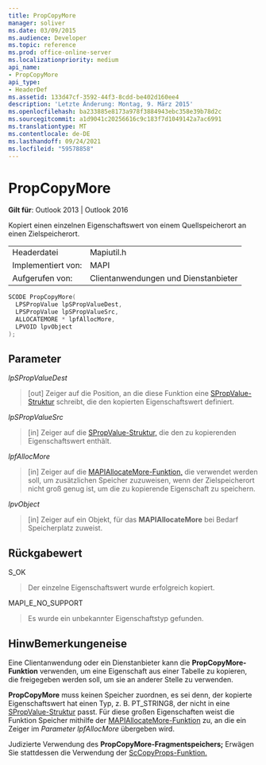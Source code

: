 ```yaml
---
title: PropCopyMore
manager: soliver
ms.date: 03/09/2015
ms.audience: Developer
ms.topic: reference
ms.prod: office-online-server
ms.localizationpriority: medium
api_name:
- PropCopyMore
api_type:
- HeaderDef
ms.assetid: 133d47cf-3592-44f3-8cdd-be402d160ee4
description: 'Letzte Änderung: Montag, 9. März 2015'
ms.openlocfilehash: ba233885e8173a978f3884943ebc358e39b78d2c
ms.sourcegitcommit: a1d9041c20256616c9c183f7d1049142a7ac6991
ms.translationtype: MT
ms.contentlocale: de-DE
ms.lasthandoff: 09/24/2021
ms.locfileid: "59578858"
---
```

# <a name="propcopymore"></a>PropCopyMore

  
  
**Gilt für**: Outlook 2013 | Outlook 2016 
  
Kopiert einen einzelnen Eigenschaftswert von einem Quellspeicherort an einen Zielspeicherort. 
  
|||
|:-----|:-----|
|Headerdatei  <br/> |Mapiutil.h  <br/> |
|Implementiert von:  <br/> |MAPI  <br/> |
|Aufgerufen von:  <br/> |Clientanwendungen und Dienstanbieter  <br/> |
   
```cpp
SCODE PropCopyMore(
  LPSPropValue lpSPropValueDest,
  LPSPropValue lpSPropValueSrc,
  ALLOCATEMORE * lpfAllocMore,
  LPVOID lpvObject
);
```

## <a name="parameters"></a>Parameter

 _lpSPropValueDest_
  
> [out] Zeiger auf die Position, an die diese Funktion eine [SPropValue-Struktur](spropvalue.md) schreibt, die den kopierten Eigenschaftswert definiert. 
    
 _lpSPropValueSrc_
  
> [in] Zeiger auf die [SPropValue-Struktur,](spropvalue.md) die den zu kopierenden Eigenschaftswert enthält. 
    
 _lpfAllocMore_
  
> [in] Zeiger auf die [MAPIAllocateMore-Funktion,](mapiallocatemore.md) die verwendet werden soll, um zusätzlichen Speicher zuzuweisen, wenn der Zielspeicherort nicht groß genug ist, um die zu kopierende Eigenschaft zu speichern. 
    
 _lpvObject_
  
> [in] Zeiger auf ein Objekt, für das **MAPIAllocateMore** bei Bedarf Speicherplatz zuweist. 
    
## <a name="return-value"></a>Rückgabewert

S_OK
  
> Der einzelne Eigenschaftswert wurde erfolgreich kopiert.
    
MAPI_E_NO_SUPPORT
  
> Es wurde ein unbekannter Eigenschaftstyp gefunden.
    
## <a name="remarks"></a>HinwBemerkungeneise

Eine Clientanwendung oder ein Dienstanbieter kann die **PropCopyMore-Funktion** verwenden, um eine Eigenschaft aus einer Tabelle zu kopieren, die freigegeben werden soll, um sie an anderer Stelle zu verwenden. 
  
 **PropCopyMore** muss keinen Speicher zuordnen, es sei denn, der kopierte Eigenschaftswert hat einen Typ, z. B. PT_STRING8, der nicht in eine [SPropValue-Struktur](spropvalue.md) passt. Für diese großen Eigenschaften weist die Funktion Speicher mithilfe der [MAPIAllocateMore-Funktion](mapiallocatemore.md) zu, an die ein Zeiger im  _Parameter lpfAllocMore_ übergeben wird. 
  
Judizierte Verwendung des **PropCopyMore-Fragmentspeichers;** Erwägen Sie stattdessen die Verwendung der [ScCopyProps-Funktion.](sccopyprops.md) 
  

